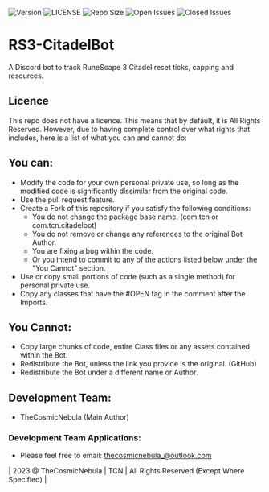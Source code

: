 ![Version](https://img.shields.io/badge/VERSION-3.0-informational?style=for-the-badge) ![LICENSE](https://img.shields.io/badge/LICENSE-Custom-red?style=for-the-badge) ![Repo Size](https://img.shields.io/github/repo-size/TheCosmicNebula/RS3-CitadelBot?label=REPO%20SIZE&style=for-the-badge) ![Open Issues](https://img.shields.io/github/issues/TheCosmicNebula/RS3-CitadelBot?style=for-the-badge) ![Closed Issues](https://img.shields.io/github/issues-closed/TheCosmicNebula/RS3-CitadelBot?color=green&style=for-the-badge)

# RS3-CitadelBot
A Discord bot to track RuneScape 3 Citadel reset ticks, capping and resources.

## Licence
This repo does not have a licence. This means that by default, it is All Rights Reserved. However, due to having complete control over what rights that includes, here is a list of what you can and cannot do:

## You can:
 - Modify the code for your own personal private use, so long as the modified code is significantly dissimilar from the original code.
 - Use the pull request feature.
 - Create a Fork of this repository if you satisfy the following conditions:
   - You do not change the package base name. (com.tcn or com.tcn.citadelbot)
   - You do not remove or change any references to the original Bot Author.
   - You are fixing a bug within the code.
   - Or you intend to commit to any of the actions listed below under the "You Cannot" section.
 - Use or copy small portions of code (such as a single method) for personal private use.
 - Copy any classes that have the #OPEN tag in the comment after the Imports.

## You Cannot:
 - Copy large chunks of code, entire Class files or any assets contained within the Bot.
 - Redistribute the Bot, unless the link you provide is the original. (GitHub)
 - Redistribute the Bot under a different name or Author.

## Development Team:
- TheCosmicNebula (Main Author)

### Development Team Applications:
 - Please feel free to email: thecosmicnebula_@outlook.com

| 2023 @ TheCosmicNebula | TCN | All Rights Reserved (Except Where Specified) |

